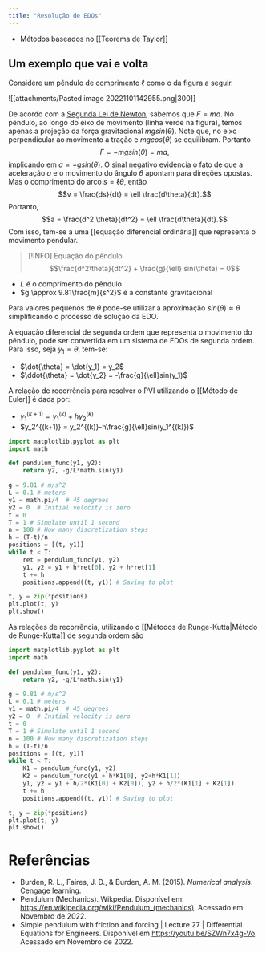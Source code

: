 ```yaml
---
title: "Resolução de EDOs"
---
```


- Métodos baseados no [[Teorema de Taylor]]

## Um exemplo que vai e volta

Considere um pêndulo de comprimento $\ell$ como o da figura a seguir. 

![[attachments/Pasted image 20221101142955.png|300]]

De acordo com a [Segunda Lei de Newton](https://pt.wikipedia.org/wiki/Leis_de_Newton), sabemos que $F = ma$. No pêndulo, ao longo do eixo de movimento (linha verde na figura), temos apenas a projeção da força gravitacional $mgsin(\theta)$. Note que, no eixo perpendicular ao movimento a tração e $mgcos(\theta)$ se equilibram. Portanto $$F = -mgsin(\theta) = ma,$$ implicando em $a = -gsin(\theta)$. O sinal negativo evidencia o fato de que a aceleração $a$ e o movimento do ângulo $\theta$ apontam para direções opostas. 
Mas o comprimento do arco $s = \ell \theta$, então $$v = \frac{ds}{dt} = \ell \frac{d\theta}{dt}.$$ Portanto, $$a = \frac{d^2 \theta}{dt^2} = \ell \frac{d\theta}{dt}.$$
Com isso, tem-se a uma [[equação diferencial ordinária]] que representa o movimento pendular.

>[!INFO] Equação do pêndulo
> $$\frac{d^2\theta}{dt^2} + \frac{g}{\ell} sin(\theta) = 0$$

- $L$ é o comprimento do pêndulo
- $g \approx 9.81\frac{m}{s^2}$ é a constante gravitacional 

Para valores pequenos de $\theta$ pode-se utilizar a aproximação $sin(\theta) \approx \theta$ simplificando o processo de solução da EDO.

A equação diferencial de segunda ordem que representa o movimento do pêndulo, pode ser convertida em um sistema de EDOs de segunda ordem. Para isso, seja $y_1 = \theta$, tem-se:

- $\dot{\theta} = \dot{y_1} = y_2$
- $\ddot{\theta} = \dot{y_2} = -\frac{g}{\ell}sin(y_1)$

A relação de recorrência para resolver o PVI utilizando o [[Método de Euler]] é dada por:
- $y_1^{(k+1)} = y_1^{(k)} + h y_2^{(k)}$
- $y_2^{(k+1)} = y_2^{(k)}-h\frac{g}{\ell}sin(y_1^{(k)})$

```python
import matplotlib.pyplot as plt
import math

def pendulum_func(y1, y2):
    return y2, -g/L*math.sin(y1)

g = 9.81 # m/s^2
L = 0.1 # meters
y1 = math.pi/4  # 45 degrees
y2 = 0  # Initial velocity is zero
t = 0
T = 1 # Simulate until 1 second
n = 100 # How many discretization steps
h = (T-t)/n
positions = [(t, y1)]
while t < T:
    ret = pendulum_func(y1, y2)
    y1, y2 = y1 + h*ret[0], y2 + h*ret[1]
    t += h
    positions.append((t, y1)) # Saving to plot

t, y = zip(*positions)
plt.plot(t, y)
plt.show()
```

As relações de recorrência, utilizando o [[Métodos de Runge-Kutta|Método de Runge-Kutta]] de segunda ordem são

```python
import matplotlib.pyplot as plt
import math

def pendulum_func(y1, y2):
    return y2, -g/L*math.sin(y1)

g = 9.81 # m/s^2
L = 0.1 # meters
y1 = math.pi/4  # 45 degrees
y2 = 0  # Initial velocity is zero
t = 0
T = 1 # Simulate until 1 second
n = 100 # How many discretization steps
h = (T-t)/n
positions = [(t, y1)]
while t < T:
    K1 = pendulum_func(y1, y2)
    K2 = pendulum_func(y1 + h*K1[0], y2+h*K1[1])
    y1, y2 = y1 + h/2*(K1[0] + K2[0]), y2 + h/2*(K1[1] + K2[1])
    t += h
    positions.append((t, y1)) # Saving to plot

t, y = zip(*positions)
plt.plot(t, y)
plt.show()
```


# Referências

- Burden, R. L., Faires, J. D., & Burden, A. M. (2015). _Numerical analysis_. Cengage learning.
- Pendulum (Mechanics). Wikpedia. Disponível em: https://en.wikipedia.org/wiki/Pendulum_(mechanics). Acessado em Novembro de 2022.
- Simple pendulum with friction and forcing | Lecture 27 | Differential Equations for Engineers. Disponível em https://youtu.be/SZWn7x4g-Vo. Acessado em Novembro de 2022.